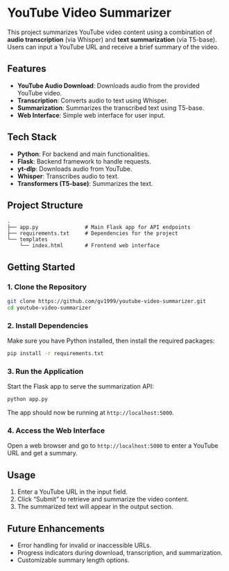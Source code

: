 # YouTube Video Summarizer

This project summarizes YouTube video content using a combination of **audio transcription** (via Whisper) and **text summarization** (via T5-base). Users can input a YouTube URL and receive a brief summary of the video.

## Features

- **YouTube Audio Download**: Downloads audio from the provided YouTube video.
- **Transcription**: Converts audio to text using Whisper.
- **Summarization**: Summarizes the transcribed text using T5-base.
- **Web Interface**: Simple web interface for user input.

## Tech Stack

- **Python**: For backend and main functionalities.
- **Flask**: Backend framework to handle requests.
- **yt-dlp**: Downloads audio from YouTube.
- **Whisper**: Transcribes audio to text.
- **Transformers (T5-base)**: Summarizes the text.

## Project Structure

```
.
├── app.py               # Main Flask app for API endpoints
├── requirements.txt     # Dependencies for the project
└── templates
    └── index.html       # Frontend web interface
```

## Getting Started

### 1. Clone the Repository
```bash
git clone https://github.com/gv1999/youtube-video-summarizer.git
cd youtube-video-summarizer
```

### 2. Install Dependencies
Make sure you have Python installed, then install the required packages:
```bash
pip install -r requirements.txt
```

### 3. Run the Application
Start the Flask app to serve the summarization API:
```bash
python app.py
```
The app should now be running at `http://localhost:5000`.

### 4. Access the Web Interface
Open a web browser and go to `http://localhost:5000` to enter a YouTube URL and get a summary.

## Usage

1. Enter a YouTube URL in the input field.
2. Click “Submit” to retrieve and summarize the video content.
3. The summarized text will appear in the output section.

## Future Enhancements

- Error handling for invalid or inaccessible URLs.
- Progress indicators during download, transcription, and summarization.
- Customizable summary length options.

